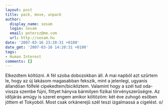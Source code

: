 ```yaml
---
layout: post
title: pack, move, unpack
author:
  display_name: sesam
  login: sesam
  email: petersz@me.com
  url: http://sesam.hu
date: '2007-03-16 23:20:31 +0100'
date_gmt: '2007-03-16 14:20:31 +0100'
tags:
- Human Interest
comments: []
---
```


Elkezdtem költözni. A fél szoba dobozokban áll. A mai napból azt szűrtem le, hogy az új lakásom magasabban fekszik, mint a jelenlegi, ugyanis állandóan fölfelé cipekedtem/bicikliztem. Valamint hogy a szél tud oda-vissza szembe fújni, fittyet hányva bármilyen fizikai törvényszerűségre. Az időjárás amúgy is szeret engem amikor költözöm: két éve zuhogó esőben jöttem el Tokyoból. Most csak orkánerejű szél teszi izgalmassá a cigelést. o/
